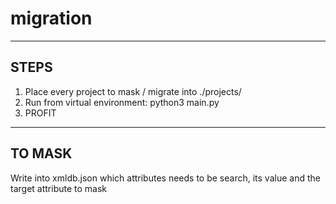 # migration

-------
STEPS
-------
1. Place every project to mask / migrate into ./projects/
2. Run from virtual environment:
    python3 main.py
3. PROFIT

-------
TO MASK
-------

Write into xmldb.json which attributes needs to be search, its value and the target attribute to mask